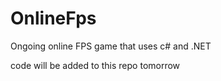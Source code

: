 # OnlineFps
Ongoing online FPS game that uses c# and .NET

code will be added to this repo tomorrow
